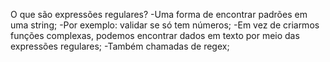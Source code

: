 O que são expressões regulares?
-Uma forma de encontrar padrões em uma string;
-Por exemplo: validar se só tem números;
-Em vez de criarmos funções complexas, podemos encontrar dados em texto por meio das expressões regulares;
-Também chamadas de regex;
